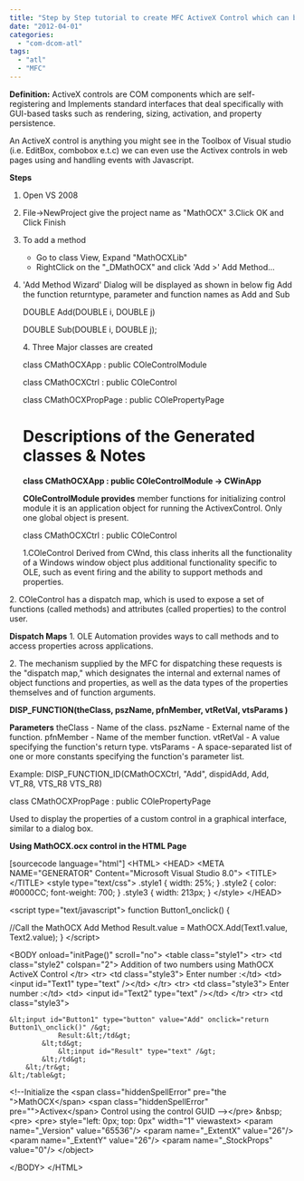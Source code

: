 ```yaml
---
title: "Step by Step tutorial to create MFC ActiveX Control which can be used in HTML Pages"
date: "2012-04-01"
categories: 
  - "com-dcom-atl"
tags: 
  - "atl"
  - "MFC"
---
```


**Definition:** ActiveX controls are COM components which are self-registering and Implements standard interfaces that deal specifically with GUI-based tasks such as rendering, sizing, activation, and property persistence.

An ActiveX control is anything you might see in the Toolbox of Visual studio (i.e. EditBox, combobox e.t.c) we can even use the Activex controls in web pages using and handling events with Javascript.

**Steps**

1. Open VS 2008
2. File->NewProject give the project name as "MathOCX" 3.Click OK and Click Finish
3. To add a method
    - Go to class View, Expand "MathOCXLib"
    - RightClick on the "\_DMathOCX" and click 'Add >' Add Method...
4. 'Add Method Wizard' Dialog will be displayed as shown in below fig Add the function returntype, parameter and function names as Add and Sub
    
    DOUBLE Add(DOUBLE i, DOUBLE j)
    
    DOUBLE Sub(DOUBLE i, DOUBLE j);
    
    4\. Three Major classes are created
    
    class CMathOCXApp : public COleControlModule
    
    class CMathOCXCtrl : public COleControl
    
    class CMathOCXPropPage : public COlePropertyPage
    
    # **Descriptions of the Generated classes & Notes** 
    
    **class CMathOCXApp : public COleControlModule -> CWinApp**
    
    **COleControlModule provides** member functions for initializing control module it is an application object for running the ActivexControl. Only one global object is present.
    
    class CMathOCXCtrl : public COleControl
    
    1.COleControl Derived from CWnd, this class inherits all the functionality of a Windows window object plus additional functionality specific to OLE, such as event firing and the ability to support methods and properties.
    

2. COleControl has a dispatch map, which is used to expose a set of functions (called methods) and attributes (called properties) to the control user.

**Dispatch Maps** 1. OLE Automation provides ways to call methods and to access properties across applications.

2\. The mechanism supplied by the MFC for dispatching these requests is the "dispatch map," which designates the internal and external names of object functions and properties, as well as the data types of the properties themselves and of function arguments.

**DISP\_FUNCTION(theClass, pszName, pfnMember, vtRetVal, vtsParams )**

**Parameters** theClass - Name of the class. pszName - External name of the function. pfnMember - Name of the member function. vtRetVal - A value specifying the function's return type. vtsParams - A space-separated list of one or more constants specifying the function's parameter list.

Example: DISP\_FUNCTION\_ID(CMathOCXCtrl, "Add", dispidAdd, Add, VT\_R8, VTS\_R8 VTS\_R8)

class CMathOCXPropPage : public COlePropertyPage

Used to display the properties of a custom control in a graphical interface, similar to a dialog box.

**Using MathOCX.ocx control in the HTML Page**

\[sourcecode language="html"\]
&lt;HTML&gt;
&lt;HEAD&gt;
&lt;META NAME="GENERATOR" Content="Microsoft Visual Studio 8.0"&gt;
&lt;TITLE&gt;&lt;/TITLE&gt;
    &lt;style type="text/css"&gt;
 .style1
        {
            width: 25%;
        }
 .style2
 { color: #0000CC;
            font-weight: 700;
        }
 .style3
        {
 width: 213px;
        }
    &lt;/style&gt;
&lt;/HEAD&gt;

&lt;script type="text/javascript"&gt;
    function Button1\_onclick() {

 //Call the MathOCX Add Method
        Result.value = MathOCX.Add(Text1.value, Text2.value);
    }
&lt;/script&gt;

&lt;BODY onload="initPage()" scroll="no"&gt;
    &lt;table class="style1"&gt;
        &lt;tr&gt;
            &lt;td class="style2" colspan="2"&gt;
 Addition of two numbers using MathOCX ActiveX Control
        &lt;/tr&gt;
        &lt;tr&gt;
            &lt;td class="style3"&gt;
                Enter number :&lt;/td&gt;
            &lt;td&gt;
                &lt;input id="Text1" type="text" /&gt;&lt;/td&gt;
        &lt;/tr&gt;
        &lt;tr&gt;
            &lt;td class="style3"&gt;
                Enter number :&lt;/td&gt;
            &lt;td&gt;
                &lt;input id="Text2" type="text" /&gt;&lt;/td&gt;
        &lt;/tr&gt;
        &lt;tr&gt;
            &lt;td class="style3"&gt;

    &lt;input id="Button1" type="button" value="Add" onclick="return Button1\_onclick()" /&gt;
                Result:&lt;/td&gt;
            &lt;td&gt;
                &lt;input id="Result" type="text" /&gt;
            &lt;/td&gt;
        &lt;/tr&gt;
    &lt;/table&gt;

&lt;!--Initialize the &lt;span class="hiddenSpellError" pre="the "&gt;MathOCX&lt;/span&gt; &lt;span class="hiddenSpellError" pre=""&gt;Activex&lt;/span&gt; Control using the control GUID --&gt;&lt;/pre&gt;
&amp;nbsp;
&lt;pre&gt;
&lt;pre&gt;
 style="left: 0px; top: 0px" width="1" viewastext&gt;
            &lt;param name="\_Version" value="65536"/&gt;
            &lt;param name="\_ExtentX" value="26"/&gt;
            &lt;param name="\_ExtentY" value="26"/&gt;
            &lt;param name="\_StockProps" value="0"/&gt;
      &lt;/object&gt;

&lt;/BODY&gt;
&lt;/HTML&gt;
```
